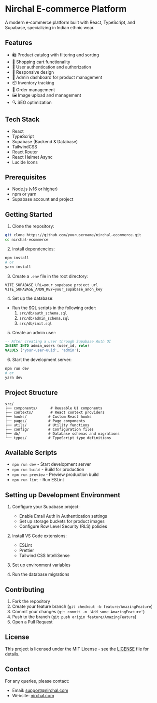 # Nirchal E-commerce Platform

A modern e-commerce platform built with React, TypeScript, and Supabase, specializing in Indian ethnic wear.

## Features

- 🛍️ Product catalog with filtering and sorting
- 🛒 Shopping cart functionality
- 👤 User authentication and authorization
- 📱 Responsive design
- 🔐 Admin dashboard for product management
- 📦 Inventory tracking
- 📝 Order management
- 🖼️ Image upload and management
- 🔍 SEO optimization

## Tech Stack

- React
- TypeScript
- Supabase (Backend & Database)
- TailwindCSS
- React Router
- React Helmet Async
- Lucide Icons

## Prerequisites

- Node.js (v16 or higher)
- npm or yarn
- Supabase account and project

## Getting Started

1. Clone the repository:
```bash
git clone https://github.com/yourusername/nirchal-ecommerce.git
cd nirchal-ecommerce
```

2. Install dependencies:
```bash
npm install
# or
yarn install
```

3. Create a `.env` file in the root directory:
```env
VITE_SUPABASE_URL=your_supabase_project_url
VITE_SUPABASE_ANON_KEY=your_supabase_anon_key
```

4. Set up the database:
- Run the SQL scripts in the following order:
  1. `src/db/auth_schema.sql`
  2. `src/db/admin_schema.sql`
  3. `src/db/init.sql`

5. Create an admin user:
```sql
-- After creating a user through Supabase Auth UI
INSERT INTO admin_users (user_id, role)
VALUES ('your-user-uuid', 'admin');
```

6. Start the development server:
```bash
npm run dev
# or
yarn dev
```

## Project Structure

```
src/
├── components/      # Reusable UI components
├── contexts/        # React context providers
├── hooks/          # Custom React hooks
├── pages/          # Page components
├── utils/          # Utility functions
├── config/         # Configuration files
├── db/             # Database schemas and migrations
└── types/          # TypeScript type definitions
```

## Available Scripts

- `npm run dev` - Start development server
- `npm run build` - Build for production
- `npm run preview` - Preview production build
- `npm run lint` - Run ESLint

## Setting up Development Environment

1. Configure your Supabase project:
   - Enable Email Auth in Authentication settings
   - Set up storage buckets for product images
   - Configure Row Level Security (RLS) policies

2. Install VS Code extensions:
   - ESLint
   - Prettier
   - Tailwind CSS IntelliSense

3. Set up environment variables

4. Run the database migrations

## Contributing

1. Fork the repository
2. Create your feature branch (`git checkout -b feature/AmazingFeature`)
3. Commit your changes (`git commit -m 'Add some AmazingFeature'`)
4. Push to the branch (`git push origin feature/AmazingFeature`)
5. Open a Pull Request

## License

This project is licensed under the MIT License - see the [LICENSE](LICENSE) file for details.

## Contact

For any queries, please contact:
- Email: support@nirchal.com
- Website: [nirchal.com](https://nirchal.com)